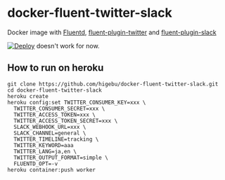# docker-fluent-twitter-slack

Docker image with [Fluentd](https://github.com/fluent/fluentd), [fluent-plugin-twitter](https://github.com/y-ken/fluent-plugin-twitter) and [fluent-plugin-slack](https://github.com/sowawa/fluent-plugin-slack)

[![Deploy](https://www.herokucdn.com/deploy/button.svg)](https://heroku.com/deploy) doesn't work for now.

## How to run on heroku

```
git clone https://github.com/higebu/docker-fluent-twitter-slack.git
cd docker-fluent-twitter-slack
heroku create
heroku config:set TWITTER_CONSUMER_KEY=xxx \
  TWITTER_CONSUMER_SECRET=xxx \
  TWITTER_ACCESS_TOKEN=xxx \
  TWITTER_ACCESS_TOKEN_SECRET=xxx \
  SLACK_WEBHOOK_URL=xxx \
  SLACK_CHANNEL=general \
  TWITTER_TIMELINE=tracking \
  TWITTER_KEYWORD=aaa
  TWITTER_LANG=ja,en \
  TWITTER_OUTPUT_FORMAT=simple \
  FLUENTD_OPT=-v
heroku container:push worker
```
